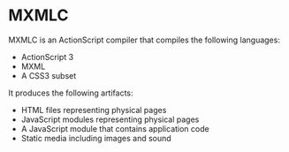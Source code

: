 # MXMLC

MXMLC is an ActionScript compiler that compiles the following languages:

* ActionScript 3
* MXML
* A CSS3 subset

It produces the following artifacts:

* HTML files representing physical pages
* JavaScript modules representing physical pages
* A JavaScript module that contains application code
* Static media including images and sound